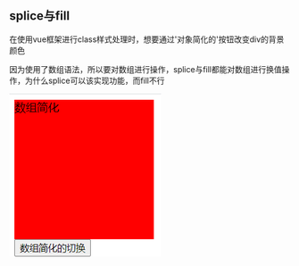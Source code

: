 ## splice与fill

在使用vue框架进行class样式处理时，想要通过'对象简化的'按钮改变div的背景颜色

因为使用了数组语法，所以要对数组进行操作，splice与fill都能对数组进行换值操作，为什么splice可以该实现功能，而fill不行



![image](https://github.com/yyqflfl/problem-one/blob/master/images/001.png)